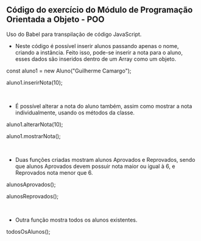 ## Código do exercício do Módulo de Programação Orientada a Objeto - POO

Uso do Babel para transpilação de código JavaScript.

- Neste código é possível inserir alunos passando apenas o nome, criando a instância. Feito isso,
pode-se inserir a nota para o aluno, esses dados são inseridos dentro de um Array como um objeto.

<p>const aluno1 = new Aluno("Guilherme Camargo");</p>
<p>aluno1.inserirNota(10);</p><br>

- É possível alterar a nota do aluno também, assim como mostrar a nota individualmente, usando os métodos da classe.

<p>aluno1.alterarNota(10);</p>
<p>aluno1.mostrarNota();</p><br>

- Duas funções criadas mostram alunos Aprovados e Reprovados, sendo que alunos Aprovados devem possuir nota maior ou
igual à 6, e Reprovados nota menor que 6.

<p>alunosAprovados();</p>
<p>alunosReprovados();</p><br>

- Outra função mostra todos os alunos existentes.

<p>todosOsAlunos();</p>
